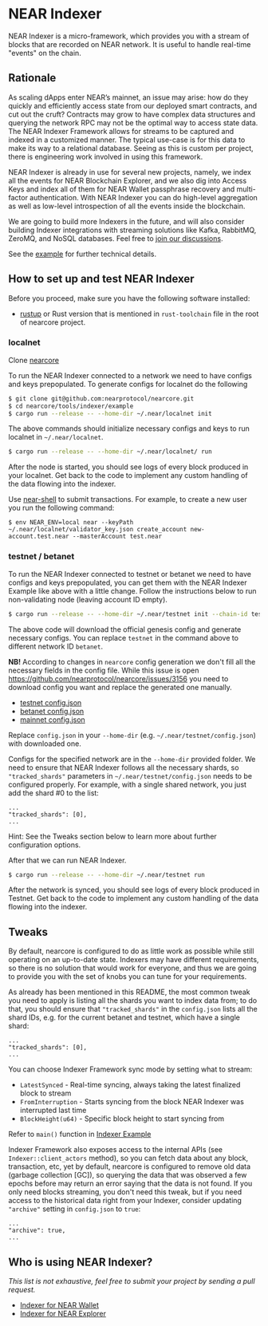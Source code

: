# NEAR Indexer

NEAR Indexer is a micro-framework, which provides you with a stream of blocks that are recorded on NEAR network. It is useful to handle real-time "events" on the chain.

## Rationale

As scaling dApps enter NEAR’s mainnet, an issue may arise: how do they quickly and efficiently access state from our deployed smart contracts, and cut out the cruft? Contracts may grow to have complex data structures and querying the network RPC may not be the optimal way to access state data. The NEAR Indexer Framework allows for streams to be captured and indexed in a customized manner. The typical use-case is for this data to make its way to a relational database. Seeing as this is custom per project, there is engineering work involved in using this framework.

NEAR Indexer is already in use for several new projects, namely, we index all the events for NEAR Blockchain Explorer, and we also dig into Access Keys and index all of them for NEAR Wallet passphrase recovery and multi-factor authentication. With NEAR Indexer you can do high-level aggregation as well as low-level introspection of all the events inside the blockchain.

We are going to build more Indexers in the future, and will also consider building Indexer integrations with streaming solutions like Kafka, RabbitMQ, ZeroMQ, and NoSQL databases. Feel free to [join our discussions](https://github.com/nearprotocol/nearcore/issues/2996).

See the [example](https://github.com/nearprotocol/nearcore/tree/master/tools/indexer/example) for further technical details.

## How to set up and test NEAR Indexer

Before you proceed, make sure you have the following software installed:
* [rustup](https://rustup.rs/) or Rust version that is mentioned in `rust-toolchain` file in the root of nearcore project.

### localnet

Clone [nearcore](https://github.com/nearprotocol/nearcore)

To run the NEAR Indexer connected to a network we need to have configs and keys prepopulated. To generate configs for localnet do the following

```bash
$ git clone git@github.com:nearprotocol/nearcore.git
$ cd nearcore/tools/indexer/example
$ cargo run --release -- --home-dir ~/.near/localnet init
```

The above commands should initialize necessary configs and keys to run localnet in `~/.near/localnet`.

```bash
$ cargo run --release -- --home-dir ~/.near/localnet/ run
```

After the node is started, you should see logs of every block produced in your localnet. Get back to the code to implement any custom handling of the data flowing into the indexer.

Use [near-shell](https://github.com/near/near-shell) to submit transactions. For example, to create a new user you run the following command:

```
$ env NEAR_ENV=local near --keyPath ~/.near/localnet/validator_key.json create_account new-account.test.near --masterAccount test.near
```


### testnet / betanet

To run the NEAR Indexer connected to testnet or betanet we need to have configs and keys prepopulated, you can get them with the NEAR Indexer Example like above with a little change. Follow the instructions below to run non-validating node (leaving account ID empty).

```bash
$ cargo run --release -- --home-dir ~/.near/testnet init --chain-id testnet --download
```

The above code will download the official genesis config and generate necessary configs. You can replace `testnet` in the command above to different network ID `betanet`.

**NB!** According to changes in `nearcore` config generation we don't fill all the necessary fields in the config file. While this issue is open https://github.com/nearprotocol/nearcore/issues/3156 you need to download config you want and replace the generated one manually.
 - [testnet config.json](https://s3-us-west-1.amazonaws.com/build.nearprotocol.com/nearcore-deploy/testnet/config.json)
 - [betanet config.json](https://s3-us-west-1.amazonaws.com/build.nearprotocol.com/nearcore-deploy/betanet/config.json)
 - [mainnet config.json](https://s3-us-west-1.amazonaws.com/build.nearprotocol.com/nearcore-deploy/mainnet/config.json)
 
Replace `config.json` in your `--home-dir` (e.g. `~/.near/testnet/config.json`) with downloaded one.

Configs for the specified network are in the `--home-dir` provided folder. We need to ensure that NEAR Indexer follows all the necessary shards, so `"tracked_shards"` parameters in `~/.near/testnet/config.json` needs to be configured properly. For example, with a single shared network, you just add the shard #0 to the list:

```
...
"tracked_shards": [0],
...
```

Hint: See the Tweaks section below to learn more about further configuration options.

After that we can run NEAR Indexer.


```bash
$ cargo run --release -- --home-dir ~/.near/testnet run
```

After the network is synced, you should see logs of every block produced in Testnet. Get back to the code to implement any custom handling of the data flowing into the indexer.

## Tweaks

By default, nearcore is configured to do as little work as possible while still operating on an up-to-date state. Indexers may have different requirements, so there is no solution that would work for everyone, and thus we are going to provide you with the set of knobs you can tune for your requirements.

As already has been mentioned in this README, the most common tweak you need to apply is listing all the shards you want to index data from; to do that, you should ensure that `"tracked_shards"` in the `config.json` lists all the shard IDs, e.g. for the current betanet and testnet, which have a single shard:

```
...
"tracked_shards": [0],
...
```


You can choose Indexer Framework sync mode by setting what to stream:
 - `LatestSynced` - Real-time syncing, always taking the latest finalized block to stream
 - `FromInterruption` - Starts syncing from the block NEAR Indexer was interrupted last time 
 - `BlockHeight(u64)` - Specific block height to start syncing from
 
 Refer to `main()` function in [Indexer Example](https://github.com/nearprotocol/nearcore/blob/master/tools/indexer/example/src/main.rs)

Indexer Framework also exposes access to the internal APIs (see `Indexer::client_actors` method), so you can fetch data about any block, transaction, etc, yet by default, nearcore is configured to remove old data (garbage collection [GC]), so querying the data that was observed a few epochs before may return an error saying that the data is not found. If you only need blocks streaming, you don't need this tweak, but if you need access to the historical data right from your Indexer, consider updating `"archive"` setting in `config.json` to `true`:

```
...
"archive": true,
...
```


## Who is using NEAR Indexer?

*This list is not exhaustive, feel free to submit your project by sending a pull request.*

* [Indexer for NEAR Wallet](https://github.com/near/near-indexer-for-wallet)
* [Indexer for NEAR Explorer](https://github.com/near/near-indexer-for-explorer)
